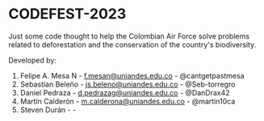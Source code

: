# CODEFEST-2023
Just some code thought to help the Colombian Air Force solve problems related to deforestation and the conservation of the country's biodiversity.

Developed by:
1. Felipe A. Mesa N - f.mesan@uniandes.edu.co - @cantgetpastmesa
2. Sebastían Beleño - js.beleno@uniandes.edu.co - @Seb-torregro
3. Daniel Pedraza - d.pedrazag@uniandes.edu.co - @DanDrax42
4. Martín Calderón - m.calderona@uniandes.edu.co - @martin10ca
5. Steven Durán - - 